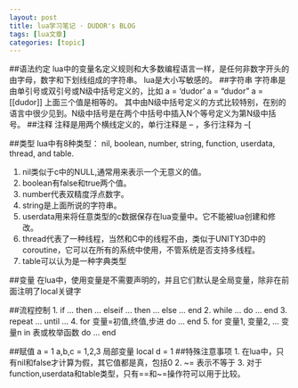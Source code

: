```yaml
---
layout: post
title: lua学习笔记 · DUDOR's BLOG 
tags: [lua文章]
categories: [topic]
---
```

##语法约定 lua中的变量名定义规则和大多数编程语言一样，是任何非数字开头的由字母，数字和下划线组成的字符串。 lua是大小写敏感的。 ##字符串
字符串是由单引号或双引号或N级中括号定义的，比如 a = ‘dudor’ a = “dudor” a = [[dudor]] 上面三个值是相等的。
其中由N级中括号定义的方式比较特别，在别的语言中很少见到。N级中括号是在两个中括号中插入N个等号定义为第N级中括号。 ##注释
注释是用两个横线定义的，单行注释是 – ，多行注释为 –[

##类型 lua中有8种类型： nil, boolean, number, string, function, userdata, thread, and
table.

  1. nil类似于c中的NULL,通常用来表示一个无意义的值。
  2. boolean有false和true两个值。
  3. number代表双精度浮点数字。
  4. string是上面所说的字符串。
  5. userdata用来将任意类型的c数据保存在lua变量中。它不能被lua创建和修改。
  6. thread代表了一种线程，当然和C中的线程不由，类似于UNITY3D中的coroutine，它可以在所有的系统中使用，不管系统是否支持多线程。
  7. table可以认为是一种字典类型

##变量 在lua中，使用变量是不需要声明的，并且它们默认是全局变量，除非在前面注明了local关键字

##流程控制 1\. if … then … elseif … then … else … end 2\. while … do … end 3\.
repeat … until … 4\. for 变量=初值,终值,步进 do … end 5\. for 变量1, 变量2, … 变量n in
表或枚举函数 do … end

##赋值 a = 1 a,b,c = 1,2,3 局部变量 local d = 1 ##特殊注意事项 1\.
在lua中，只有nil和false才计算为假，其它值都是真，包括0 2\. ~= 表示不等于 3\.
对于function,userdata和table类型，只有==和~=操作符可以用于比较。